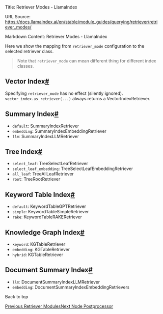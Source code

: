 Title: Retriever Modes - LlamaIndex

URL Source: https://docs.llamaindex.ai/en/stable/module_guides/querying/retriever/retriever_modes/

Markdown Content:
Retriever Modes - LlamaIndex


Here we show the mapping from `retriever_mode` configuration to the selected retriever class.

> Note that `retriever_mode` can mean different thing for different index classes.

Vector Index[#](https://docs.llamaindex.ai/en/stable/module_guides/querying/retriever/retriever_modes/#vector-index "Permanent link")
-------------------------------------------------------------------------------------------------------------------------------------

Specifying `retriever_mode` has no effect (silently ignored). `vector_index.as_retriever(...)` always returns a VectorIndexRetriever.

Summary Index[#](https://docs.llamaindex.ai/en/stable/module_guides/querying/retriever/retriever_modes/#summary-index "Permanent link")
---------------------------------------------------------------------------------------------------------------------------------------

*   `default`: SummaryIndexRetriever
*   `embedding`: SummaryIndexEmbeddingRetriever
*   `llm`: SummaryIndexLLMRetriever

Tree Index[#](https://docs.llamaindex.ai/en/stable/module_guides/querying/retriever/retriever_modes/#tree-index "Permanent link")
---------------------------------------------------------------------------------------------------------------------------------

*   `select_leaf`: TreeSelectLeafRetriever
*   `select_leaf_embedding`: TreeSelectLeafEmbeddingRetriever
*   `all_leaf`: TreeAllLeafRetriever
*   `root`: TreeRootRetriever

Keyword Table Index[#](https://docs.llamaindex.ai/en/stable/module_guides/querying/retriever/retriever_modes/#keyword-table-index "Permanent link")
---------------------------------------------------------------------------------------------------------------------------------------------------

*   `default`: KeywordTableGPTRetriever
*   `simple`: KeywordTableSimpleRetriever
*   `rake`: KeywordTableRAKERetriever

Knowledge Graph Index[#](https://docs.llamaindex.ai/en/stable/module_guides/querying/retriever/retriever_modes/#knowledge-graph-index "Permanent link")
-------------------------------------------------------------------------------------------------------------------------------------------------------

*   `keyword`: KGTableRetriever
*   `embedding`: KGTableRetriever
*   `hybrid`: KGTableRetriever

Document Summary Index[#](https://docs.llamaindex.ai/en/stable/module_guides/querying/retriever/retriever_modes/#document-summary-index "Permanent link")
---------------------------------------------------------------------------------------------------------------------------------------------------------

*   `llm`: DocumentSummaryIndexLLMRetriever
*   `embedding`: DocumentSummaryIndexEmbeddingRetrievers

Back to top

[Previous Retriever Modules](https://docs.llamaindex.ai/en/stable/module_guides/querying/retriever/retrievers/)[Next Node Postprocessor](https://docs.llamaindex.ai/en/stable/module_guides/querying/node_postprocessors/)
